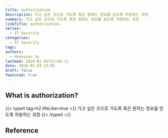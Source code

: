 ```yaml
---
title: authorization
description: 가고 싶은 곳으로 가도록 혹은 원하는 정보를 얻도록 허용하는 과정
summary: 가고 싶은 곳으로 가도록 혹은 원하는 정보를 얻도록 허용하는 과정
linkTitle: authorization
series:
  - IT Security
categories:
  - IT Security
tags: 
authors:
  - Hyunyoun Jo
lastmod: 2024-01-03T23:04:11
date: 2024-01-03 23:02
draft: false
featured: true
---
```


## What is authorization?

{{< typeit tag=h2 lifeLike=true >}}
가고 싶은 곳으로 가도록 혹은 원하는 정보를 얻도록 허용하는 과정
{{< /typeit >}}

## Reference
